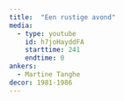 ```yaml
---
title:  "Een rustige avond"
media:
  - type: youtube
    id: h7joHayddFA
    starttime: 241
    endtime: 0
ankers:
  - Martine Tanghe
decor: 1981-1986
---
```


